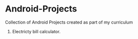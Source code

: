 # Android-Projects
Collection of Android Projects created as part of my curriculum

1. Electricty bill calculator.


